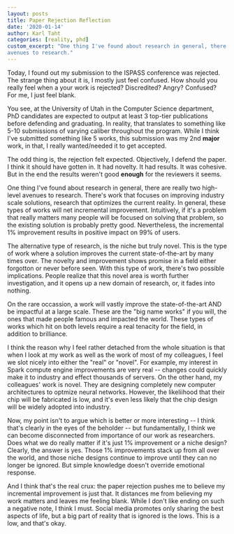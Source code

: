 ```yaml
---
layout: posts
title: Paper Rejection Reflection
date: '2020-01-14'
author: Karl Taht
categories: [reality, phd]
custom_excerpt: "One thing I've found about research in general, there are really two high-level
avenues to research."
---
```


Today, I found out my submission to the ISPASS conference was rejected. The
strange thing about it is, I mostly just feel confused. How should you really 
feel when a your work is rejected? Discredited? Angry? Confused? For me, I just
feel blank. 

You see, at the University of Utah in the Computer Science department, PhD 
candidates are expected to output at least 3 top-tier publications before defending
and graduating. In reality, that translates to something like 5-10 submissions
of varying caliber throughout the program. While I think I've submitted something
like 5 works, this submission was my 2nd __major__ work, in that, I really 
wanted/needed it to get accepted. 

The odd thing is, the rejection felt expected. Objectively, I defend the paper. 
I think it should have gotten in. It had novelty. It had results. It was cohesive. 
But in the end the results weren't good __enough__ for the reviewers it seems. 

One thing I've found about research in general, there are really two high-level
avenues to research. There's work that focuses on improving industry scale solutions,
research that optimizes the current reality. In general, these types of works will net 
incremental improvement. Intuitively, 
if it's a problem that really matters many people will be focused on solving that
problem, so the existing solution is probably pretty good. Nevertheless, the
incremental 1\% improvement results in positive impact on 99\% of users. 

The alternative type of research, is the niche but truly novel. This is the type
of work where  a solution improves the current state-of-the-art by many times 
over. The novelty and improvement shows promise in a field either forgotton or
never before seen. With this type of work, there's two possible implications. 
People realize that this novel area is worth further investigation, and it opens
up a new domain of research, or, it fades into nothing. 

On the rare occassion, a work will vastly improve the state-of-the-art AND be
impactful at a large scale. These are the "big name works" if you will,
the ones that made people famous and impacted the world. These 
types of works which hit on both levels require a real tenacity for the field, 
in addition to brilliance. 

I think the reason why I feel rather detached from the whole situation is that
when I look at my work as well as the work of most of my colleagues, I feel we
slot nicely into either the "real" or "novel". For example, my interest in Spark
compute engine improvements are very real -- changes could quickly make it to 
industry and effect thousands of servers. On the other hand, my colleagues' work
is novel. They are designing completely new computer architectures to optmize
neural networks. However, the likeliihood that their chip will be fabricated is 
low, and it's even less likely that the chip design will be widely adopted into
industry.

Now, my point isn't to argue which is better or more interesting -- I think that's
clearly in the eyes of the beholder -- but fundamentally, I think we can become
disconnected from importance of our work as researchers. Does what we do really
matter if it's just 1% improvement or a niche design? Clearly, the answer is yes.
Those 1% improvements stack up from all over the world, and those niche designs
continue to improve until they can no longer be ignored. But simple knowledge
doesn't override emotional response. 

And I think that's the real crux: the paper rejection pushes me to believe my
incremental improvement is just that. It distances me from believing my work
matters and leaves me feeling blank. While I don't like ending on such a negative
note, I think I must. Social media promotes only sharing the best aspects of life,
but a big part of reality that is ignored is the lows. This is a low, and that's okay.